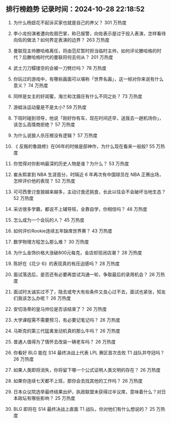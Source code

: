 
## 排行榜趋势 记录时间：2024-10-28 22:18:52
  
  1. 为什么杨妞花不起诉买家也就是自己的养父？ 301 万热度
    
  2. 李小龙扮演者遭向佐扇巴掌，称已报警，向佐表示是过于投入表演，怎样看待向佐的做法？如何界定表演的边界？ 263 万热度
    
  3. 曼联现主帅滕哈格离任，将由范尼暂时担当临时主帅，如何评论滕哈格的时代？后滕哈格时代的曼联将何去何从？ 201 万热度
    
  4. 武士刀刀镡镂空的会被一刀劈烂吗？ 78 万热度
    
  5. 你玩过的游戏中，有哪些画面可以堪称「世界名画」，这一帧对你来说有什么意义？ 74 万热度
    
  6. 同样是女主的好闺蜜，海兰和沈眉庄有什么不同之处？ 73 万热度
    
  7. 游蛙泳运动量是不是太小? 59 万热度
    
  8. 下班时碰到领导，他说「刚好你有车，现在时间还早，送我去一趟机场你」，该怎么高情商拒绝？ 57 万热度
    
  9. 为什么说狼人杀压根没有逻辑？ 57 万热度
    
  10. 《 反叛的鲁路修》在06年的时候是部神作，为什么现在看来一般般? 55 万热度
    
  11. 你觉得对你影响最深的历史人物是谁？为什么？ 53 万热度
    
  12. 崔永熙拿到 NBA 生涯首分，时隔近 6 年再次有中国球员在 NBA 正赛出场，怎样评价他的表现？ 52 万热度
    
  13. 可可西里讨食狼越来越多，主动讨食还挑食，长此以往会不会破坏当地生态？ 52 万热度
    
  14. 采访很多学霸，都说不上辅导班，全靠自学，你相信吗？ 48 万热度
    
  15. 怎么成为一个会玩的人？ 45 万热度
    
  16. 如何评价Rookie连续五年缺席世界赛？ 43 万热度
    
  17. 数学物理方程怎么那么难？ 30 万热度
    
  18. 为什么金饰价格大涨破800元每克，金店却现闭店潮？ 28 万热度
    
  19. 陈好在《花少 6》的表现真的有压迫感吗？ 28 万热度
    
  20. 面试落选后，是否还有必要再尝试沟通一轮，争取最后的录用机会？ 26 万热度
    
  21. 面试时太诚实过不了，隐去或夸大有些条件又良心过不去，面试也紧张，知友们我该怎么办呢？ 26 万热度
    
  22. 安切洛蒂的皇马帅位是否该结束了？ 26 万热度
    
  23. 大学课程需不需要预习，有必要记笔记吗？ 26 万热度
    
  24. 马斯克的第三代猛禽发动机真的那么牛吗？ 26 万热度
    
  25. 普通人值得为了情怀去改装一辆老车吗？ 26 万热度
    
  26. 你看好 BLG 能在 S14 最终决战上代表 LPL 赛区首次击败 T1 战队并夺冠吗？ 26 万热度
    
  27. 如果人类即将消失，你将留下哪一个公式证明人类文明的存在？ 26 万热度
    
  28. 如果你连续七天都不上班，那你会去找其他的工作吗？ 26 万热度
    
  29. 日本众议院选举最终结果出炉，执政联盟未获得过半议席，意味着什么？对日本政坛有哪些影响？ 25 万热度
    
  30. BLG 即将在 S14 最终决战上直面 T1 战队，你对他们有什么想说的？ 25 万热度
    